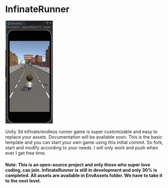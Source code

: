 # InfinateRunner
<a href="infinaterunnerdemo.png"><img src="infinaterunnerdemo.png" width="30%"/> </a>

Unity 3d infinate/endless runner game is super customizable and easy to replace your assets. Documentation will be available soon.
This is the basic template and you can start your own game using this initial commit. So fork, start and modify according to your needs. 
I will only work and push when ever I get free time.


#### Note: This is an open-source project and only those who super love coding, can join. InfinateRunner is still in development and only 30% is completed. All assets are available  in EnvAssets folder. We have to take it to the next level.

